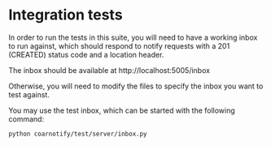 # Integration tests

In order to run the tests in this suite, you will need to have a working inbox to run against, which should
respond to notify requests with a 201 (CREATED) status code and a location header.

The inbox should be available at http://localhost:5005/inbox

Otherwise, you will need to modify the files to specify the inbox you want to test against.

You may use the test inbox, which can be started with the following command:

```bash
python coarnotify/test/server/inbox.py
```